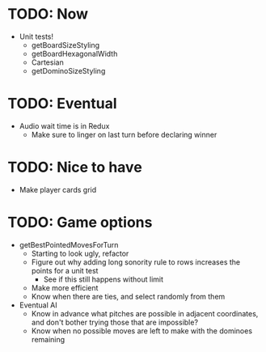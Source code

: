 # TODO: Now
* Unit tests!
    * getBoardSizeStyling
    * getBoardHexagonalWidth
    * Cartesian
    * getDominoSizeStyling

# TODO: Eventual
* Audio wait time is in Redux
    * Make sure to linger on last turn before declaring winner

# TODO: Nice to have
* Make player cards grid

# TODO: Game options
* getBestPointedMovesForTurn
    * Starting to look ugly, refactor
    * Figure out why adding long sonority rule to rows increases the points for a unit test
        * See if this still happens without limit
    * Make more efficient
    * Know when there are ties, and select randomly from them
* Eventual AI
    * Know in advance what pitches are possible in adjacent coordinates, and don't bother trying those that are impossible?
    * Know when no possible moves are left to make with the dominoes remaining